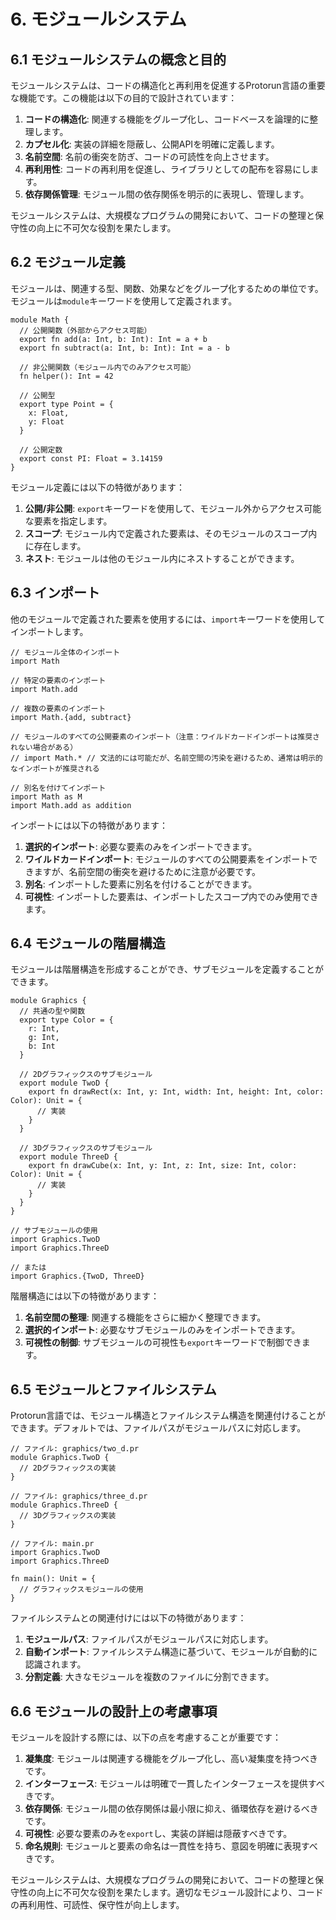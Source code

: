 # 6. モジュールシステム

## 6.1 モジュールシステムの概念と目的

モジュールシステムは、コードの構造化と再利用を促進するProtorun言語の重要な機能です。この機能は以下の目的で設計されています：

1. **コードの構造化**: 関連する機能をグループ化し、コードベースを論理的に整理します。
2. **カプセル化**: 実装の詳細を隠蔽し、公開APIを明確に定義します。
3. **名前空間**: 名前の衝突を防ぎ、コードの可読性を向上させます。
4. **再利用性**: コードの再利用を促進し、ライブラリとしての配布を容易にします。
5. **依存関係管理**: モジュール間の依存関係を明示的に表現し、管理します。

モジュールシステムは、大規模なプログラムの開発において、コードの整理と保守性の向上に不可欠な役割を果たします。

## 6.2 モジュール定義

モジュールは、関連する型、関数、効果などをグループ化するための単位です。モジュールは`module`キーワードを使用して定義されます。

```
module Math {
  // 公開関数（外部からアクセス可能）
  export fn add(a: Int, b: Int): Int = a + b
  export fn subtract(a: Int, b: Int): Int = a - b
  
  // 非公開関数（モジュール内でのみアクセス可能）
  fn helper(): Int = 42
  
  // 公開型
  export type Point = {
    x: Float,
    y: Float
  }
  
  // 公開定数
  export const PI: Float = 3.14159
}
```

モジュール定義には以下の特徴があります：

1. **公開/非公開**: `export`キーワードを使用して、モジュール外からアクセス可能な要素を指定します。
2. **スコープ**: モジュール内で定義された要素は、そのモジュールのスコープ内に存在します。
3. **ネスト**: モジュールは他のモジュール内にネストすることができます。

## 6.3 インポート

他のモジュールで定義された要素を使用するには、`import`キーワードを使用してインポートします。

```
// モジュール全体のインポート
import Math

// 特定の要素のインポート
import Math.add

// 複数の要素のインポート
import Math.{add, subtract}

// モジュールのすべての公開要素のインポート（注意：ワイルドカードインポートは推奨されない場合がある）
// import Math.* // 文法的には可能だが、名前空間の汚染を避けるため、通常は明示的なインポートが推奨される

// 別名を付けてインポート
import Math as M
import Math.add as addition
```

インポートには以下の特徴があります：

1. **選択的インポート**: 必要な要素のみをインポートできます。
2. **ワイルドカードインポート**: モジュールのすべての公開要素をインポートできますが、名前空間の衝突を避けるために注意が必要です。
3. **別名**: インポートした要素に別名を付けることができます。
4. **可視性**: インポートした要素は、インポートしたスコープ内でのみ使用できます。

## 6.4 モジュールの階層構造

モジュールは階層構造を形成することができ、サブモジュールを定義することができます。

```
module Graphics {
  // 共通の型や関数
  export type Color = {
    r: Int,
    g: Int,
    b: Int
  }
  
  // 2Dグラフィックスのサブモジュール
  export module TwoD {
    export fn drawRect(x: Int, y: Int, width: Int, height: Int, color: Color): Unit = {
      // 実装
    }
  }
  
  // 3Dグラフィックスのサブモジュール
  export module ThreeD {
    export fn drawCube(x: Int, y: Int, z: Int, size: Int, color: Color): Unit = {
      // 実装
    }
  }
}

// サブモジュールの使用
import Graphics.TwoD
import Graphics.ThreeD

// または
import Graphics.{TwoD, ThreeD}
```

階層構造には以下の特徴があります：

1. **名前空間の整理**: 関連する機能をさらに細かく整理できます。
2. **選択的インポート**: 必要なサブモジュールのみをインポートできます。
3. **可視性の制御**: サブモジュールの可視性も`export`キーワードで制御できます。

## 6.5 モジュールとファイルシステム

Protorun言語では、モジュール構造とファイルシステム構造を関連付けることができます。デフォルトでは、ファイルパスがモジュールパスに対応します。

```
// ファイル: graphics/two_d.pr
module Graphics.TwoD {
  // 2Dグラフィックスの実装
}

// ファイル: graphics/three_d.pr
module Graphics.ThreeD {
  // 3Dグラフィックスの実装
}

// ファイル: main.pr
import Graphics.TwoD
import Graphics.ThreeD

fn main(): Unit = {
  // グラフィックスモジュールの使用
}
```

ファイルシステムとの関連付けには以下の特徴があります：

1. **モジュールパス**: ファイルパスがモジュールパスに対応します。
2. **自動インポート**: ファイルシステム構造に基づいて、モジュールが自動的に認識されます。
3. **分割定義**: 大きなモジュールを複数のファイルに分割できます。

## 6.6 モジュールの設計上の考慮事項

モジュールを設計する際には、以下の点を考慮することが重要です：

1. **凝集度**: モジュールは関連する機能をグループ化し、高い凝集度を持つべきです。
2. **インターフェース**: モジュールは明確で一貫したインターフェースを提供すべきです。
3. **依存関係**: モジュール間の依存関係は最小限に抑え、循環依存を避けるべきです。
4. **可視性**: 必要な要素のみを`export`し、実装の詳細は隠蔽すべきです。
5. **命名規則**: モジュールと要素の命名は一貫性を持ち、意図を明確に表現すべきです。

モジュールシステムは、大規模なプログラムの開発において、コードの整理と保守性の向上に不可欠な役割を果たします。適切なモジュール設計により、コードの再利用性、可読性、保守性が向上します。
